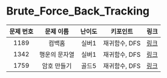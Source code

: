 # Brute_Force_Back_Tracking


|문제 번호|문제 이름|난이도|키포인트|링크|
|:---:|:---:|:---:|:---:|:---:|
|1189|컴백홈|실버1|재귀함수, DFS|[링크](https://github.com/Ian0121/baekjoon/blob/main/solution/Brute_Force_Back_Tracking/1189.cpp)|
|1342|행운의 문자열|실버1|재귀함수, DFS|[링크](https://github.com/Ian0121/baekjoon/blob/main/solution/Brute_Force_Back_Tracking/1342.cpp)|
|1759|암호 만들기|골드5|재귀함수, DFS|[링크](https://github.com/Ian0121/baekjoon/blob/main/solution/Brute_Force_Back_Tracking/1759.cpp)|
